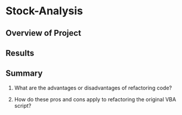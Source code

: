 # Stock-Analysis

## Overview of Project

## Results

## Summary

1. What are the advantages or disadvantages of refactoring code?

3. How do these pros and cons apply to refactoring the original VBA script?


